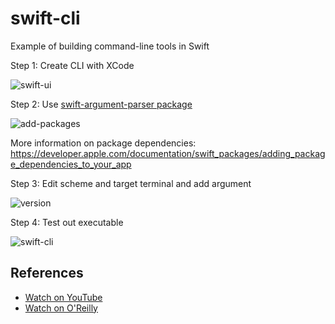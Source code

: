 # swift-cli
Example of building command-line tools in Swift

Step 1:  Create CLI with XCode

![swift-ui](https://user-images.githubusercontent.com/58792/148776386-8290449e-3a2e-474a-90cb-0ec506b35f02.png)

Step 2:  Use [swift-argument-parser package](https://github.com/apple/swift-argument-parser)

![add-packages](https://user-images.githubusercontent.com/58792/148778659-42a69e38-9dbe-452d-876f-4890fc77fa81.png)

More information on package dependencies:  https://developer.apple.com/documentation/swift_packages/adding_package_dependencies_to_your_app

Step 3:  Edit scheme and target terminal and add argument


![version](https://user-images.githubusercontent.com/58792/148784787-d2ed5910-2fca-4bc9-ba5a-49a8fb349c09.png)


Step 4:  Test out executable

![swift-cli](https://user-images.githubusercontent.com/58792/148785444-8be98cde-4a10-4665-bb94-5ac89d220d93.png)


## References

* [Watch on YouTube](https://youtu.be/bNWLDOW-Aok)
* [Watch on O'Reilly](https://learning.oreilly.com/videos/building-cli-tools/01102022VIDEOPAIML/)
